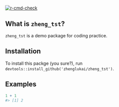 
<!-- Please do not edit README.md, but edit README.Rmd instead. -->

# <package name>

<!-- badges: start -->

[![r-cmd-check](../../workflows/r-cmd-check/badge.svg)](../../actions/workflows/r-cmd-check.yml)

<!-- badges: end -->

## What is `zheng_tst`?

`zheng_tst` is a demo package for coding practice.

## Installation

To install this packge (you sure?), run
`devtools::install_github('zhenglukai/zheng_tst')`.

## Examples

``` r
1 + 1
#> [1] 2
```
